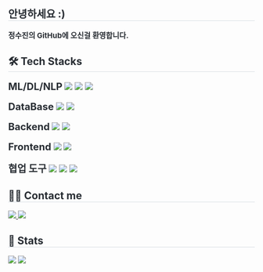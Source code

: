 <div style="text-align: left;"> 
    <h2 style="border-bottom: 1px solid #d8dee4; color: #282d33;"> 안녕하세요 :) </h2>  
    <div style="font-weight: 700; font-size: 15px; text-align: left; color: #282d33;"> 정수진의 GitHub에 오신걸 환영합니다. </div> 
    </div>
    <div style="text-align: left;">
    <h2 style="border-bottom: 1px solid #d8dee4; color: #282d33;"> 🛠️ Tech Stacks </h2> 
    <div style="font-weight: 700; font-size: 20px; text-align: left; color: #282d33;"> ML/DL/NLP
      <img src="https://img.shields.io/badge/Python-3776AB?style=flat-square&logo=Python&logoColor=white">
      <img src="https://img.shields.io/badge/PyTorch-EE4C2C?style=flat-square&logo=PyTorch&logoColor=white">
      <img src="https://img.shields.io/badge/Selenium-43B02A?style=flat-square&logo=Selenium&logoColor=white">
    </div><br>
    <div style="font-weight: 700; font-size: 20px; text-align: left; color: #282d33;"> DataBase
      <img src="https://img.shields.io/badge/MongoDB-47A248?style=flat-square&logo=MongoDB&logoColor=white">
      <img src="https://img.shields.io/badge/MySQL-4479A1?style=flat-square&logo=MySQL&logoColor=white">
    </div><br>
    <div style="font-weight: 700; font-size: 20px; text-align: left; color: #282d33;"> Backend
      <img src="https://img.shields.io/badge/Flask-000000?style=flat-square&logo=Flask&logoColor=white">
      <img src="https://img.shields.io/badge/Node.js-339933?style=flat-square&logo=Node.js&logoColor=white">
    </div><br>
    <div style="font-weight: 700; font-size: 20px; text-align: left; color: #282d33;"> Frontend
      <img src="https://img.shields.io/badge/Vue.js-4FC08D?style=flat-square&logo=Vue.js&logoColor=white">
      <img src="https://img.shields.io/badge/React-61DAFB?style=flat-square&logo=React&logoColor=white">
    </div><br>
    <div style="font-weight: 700; font-size: 20px; text-align: left; color: #282d33;"> 협업 도구
      <img src="https://img.shields.io/badge/Notion-000000?style=flat-square&logo=Notion&logoColor=white">
      <img src="https://img.shields.io/badge/Slack-4A154B?style=flat-square&logo=Slack&logoColor=white">
      <img src="https://img.shields.io/badge/Github-181717?style=flat-square&logo=Github&logoColor=white">
    </div>
    </div>
    <div style="text-align: left;">
    <h2 style="border-bottom: 1px solid #d8dee4; color: #282d33;"> 🧑‍💻 Contact me </h2>
    <div style="text-align: left;"> <a href=https://www.instagram.com/ds_sujin02/> <img src="https://img.shields.io/badge/Instagram-E4405F?style=flat-square&logo=Instagram&logoColor=white&link=https://www.instagram.com/ds_sujin02/"> </a>
         <a href=mailto:marcusss@naver.com> <img src="https://img.shields.io/badge/Gmail-EA4335?style=flat-square&logo=Gmail&logoColor=white&link=mailto:marcusss@naver.com"> </a>
          </div>
    </div>
    <div style="text-align: left;"> 
    <h2 style="border-bottom: 1px solid #d8dee4; color: #282d33;"> 🏅 Stats </h2> <div style="text-align: left;"> <img src="https://github-readme-stats.vercel.app/api?username=ds-sujin&bg_color=180,00000000,00000000&title_color=000000&text_color=000000"
         /> <img src="https://github-readme-stats.vercel.app/api/top-langs/?username=ds-sujin&layout=compact&bg_color=180,00000000,00000000&title_color=000000&text_color=000000"
           /> </div> 
    </div>
    
